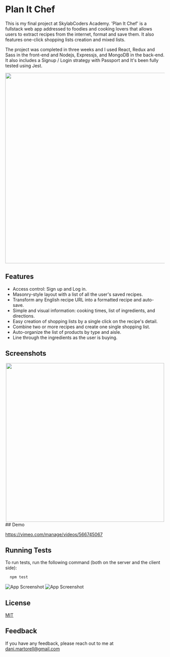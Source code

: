 
# Plan It Chef

This is my final project at SkylabCoders Academy. 'Plan It Chef' is a fullstack web app addressed to foodies and cooking lovers that allows users to extract recipes from the internet, format and save them. It also features one-click shopping lists creation and mixed lists.


The project was completed in three weeks and I used React, Redux and Sass in the front-end and Nodejs, Expressjs, and MongoDB in the back-end. It also includes a Signup / Login strategy with Passport and It's been fully tested using Jest.

<div align="center">
    <img src="https://i.ibb.co/yB7Gc4v/sc0.jpg" width="600">
</div>

## Features

- Access control: Sign up and Log in.
- Masonry-style layout with a list of all the user's saved recipes.
- Transform any English recipe URL into a formatted recipe and auto-save. 
- Simple and visual information: cooking times, list of ingredients, and directions. 
- Easy creation of shopping lists by a single click on the recipe's detail. 
- Combine two or more recipes and create one single shopping list.
- Auto-organize the list of products by type and aisle.
- Line through the ingredients as the user is buying.
## Screenshots

<div align="center">
    <img src="https://i.ibb.co/L06ftxX/ss-combi.jpg" width="500"></img>
</div>
## Demo

https://vimeo.com/manage/videos/566745067
  
## Running Tests

To run tests, run the following command (both on the server and the client side):

```bash
  npm test
```
![App Screenshot](https://i.ibb.co/gt56S63/Captura-de-pantalla-2021-06-25-a-las-21-01-00.jpg) 
![App Screenshot](https://i.ibb.co/kBtJTwF/Captura-de-pantalla-2021-06-25-a-las-21-05-54.jpg) 

## License

[MIT](https://choosealicense.com/licenses/mit/)

  
## Feedback

If you have any feedback, please reach out to me at dani.martorell@gmail.com

  
